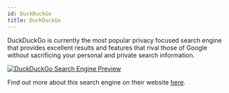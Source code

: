 ```yaml
---
id: DuckDuckGo
title: DuckDuckGo
---
```


DuckDuckGo is currently the most popular privacy focused search engine that provides excellent results and features that rival those of Google without sacrificing your personal and private search information.

[<img alt="DuckDuckGo Search Engine Preview" src="/img/DuckDuckGo.png" />](https://duckduckgo.com/)

Find out more about this search engine on their website [here](https://duckduckgo.com/).
